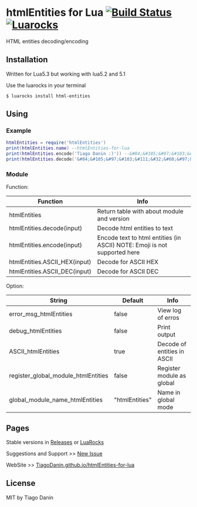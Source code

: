 # htmlEntities for Lua [![Build Status](https://travis-ci.org/TiagoDanin/htmlEntities-for-lua.svg?branch=master)](https://travis-ci.org/TiagoDanin/htmlEntities-for-lua) [![Luarocks](https://img.shields.io/badge/Luarocks-html--entities-yellow.svg)](http://luarocks.org/modules/tiagodanin/html-entities)

HTML entities decoding/encoding

## Installation
Written for Lua5.3 but working with lua5.2 and 5.1

Use the luarocks in your terminal

`$ luarocks install html-entities`

## Using

### Example

```lua
htmlEntities = require('htmlEntities')
print(htmlEntities.name) --htmlEntities-for-lua
print(htmlEntities.encode('Tiago Danin :)')) --&#84;&#105;&#97;&#103;&#111;&#32;&#68;&#97;&#110;&#105;&#110;&#32;&#58;&#41;
print(htmlEntities.decode('&#84;&#105;&#97;&#103;&#111;&#32;&#68;&#97;&#110;&#105;&#110;&#32;&#58;&#41;')) --Tiago Danin :)
```

### Module
Function:

Function                       | Info   |
------------------------------ |------- |
htmlEntities                   | Return table with about module and version
htmlEntities.decode(input)     | Decode html entities to text
htmlEntities.encode(input)     | Encode text to html entities (in ASCII) NOTE: Emoji is not supported here
htmlEntities.ASCII_HEX(input)  | Decode for ASCII HEX
htmlEntities.ASCII_DEC(input)  | Decode for ASCII DEC

Option:

String                               | Default         | Info                      |
------------------------------------ |---------------- |-------------------------- |
error_msg_htmlEntities               | false           | View log of erros
debug_htmlEntities                   | false           | Print output
ASCII_htmlEntities                   | true            | Decode of entities in ASCII
register_global_module_htmlEntities  | false           | Register module as global
global_module_name_htmlEntities      | "htmlEntities"  | Name in global mode

## Pages
Stable versions in [Releases](https://github.com/TiagoDanin/htmlEntities-for-lua/releases) or [LuaRocks](http://luarocks.org/modules/tiagodanin/html-entities)

Suggestions and Support >> [New Issue](https://github.com/TiagoDanin/htmlEntities-for-lua/issues/new)

WebSite >> [TiagoDanin.github.io/htmlEntities-for-lua](https://TiagoDanin.github.io/htmlEntities-for-lua/)

## License

MIT by Tiago Danin
